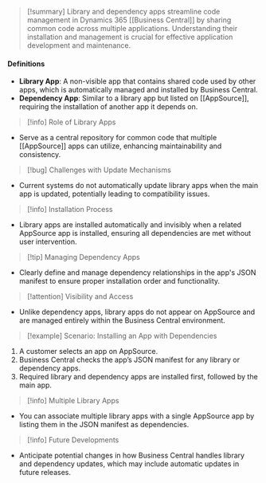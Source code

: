 >[!summary]
>Library and dependency apps streamline code management in Dynamics 365 [[Business Central]] by sharing common code across multiple applications. Understanding their installation and management is crucial for effective application development and maintenance.

#### Definitions
- **Library App**: A non-visible app that contains shared code used by other apps, which is automatically managed and installed by Business Central.
- **Dependency App**: Similar to a library app but listed on [[AppSource]], requiring the installation of another app it depends on.

>[!info] Role of Library Apps
- Serve as a central repository for common code that multiple [[AppSource]] apps can utilize, enhancing maintainability and consistency.

>[!bug] Challenges with Update Mechanisms
- Current systems do not automatically update library apps when the main app is updated, potentially leading to compatibility issues.

>[!info] Installation Process
- Library apps are installed automatically and invisibly when a related AppSource app is installed, ensuring all dependencies are met without user intervention.

>[!tip] Managing Dependency Apps
- Clearly define and manage dependency relationships in the app's JSON manifest to ensure proper installation order and functionality.

>[!attention] Visibility and Access
- Unlike dependency apps, library apps do not appear on AppSource and are managed entirely within the Business Central environment.

>[!example] Scenario: Installing an App with Dependencies
1. A customer selects an app on AppSource.
2. Business Central checks the app’s JSON manifest for any library or dependency apps.
3. Required library and dependency apps are installed first, followed by the main app.

>[!info] Multiple Library Apps
- You can associate multiple library apps with a single AppSource app by listing them in the JSON manifest as dependencies.

>[!info] Future Developments
- Anticipate potential changes in how Business Central handles library and dependency updates, which may include automatic updates in future releases.